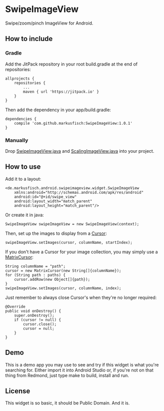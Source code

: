 SwipeImageView
================

Swipe/zoom/pinch ImageView for Android.

How to include
--------------

### Gradle

Add the JitPack repository in your root build.gradle at the end of
repositories:

	allprojects {
		repositories {
			...
			maven { url 'https://jitpack.io' }
		}
	}

Then add the dependency in your app/build.gradle:

	dependencies {
		compile 'com.github.markusfisch:SwipeImageView:1.0.1'
	}

### Manually

Drop [SwipeImageView.java][src] and
[ScalingImageView.java][scalingimageview] into your project.

How to use
----------

Add it to a layout:

	<de.markusfisch.android.swipeimageview.widget.SwipeImageView
		xmlns:android="http://schemas.android.com/apk/res/android"
		android:id="@+id/swipe_view"
		android:layout_width="match_parent"
		android:layout_height="match_parent"/>

Or create it in java:

	SwipeImageView swipeImageView = new SwipeImageView(context);

Then, set up the images to display from a [Cursor][cursor]:

	swipeImageView.setImages(cursor, columnName, startIndex);

If you don't have a Cursor for your image collection, you may simply use
a [MatrixCursor][matrixcursor]:

	String columnName = "path";
	cursor = new MatrixCursor(new String[]{columnName});
	for (String path : paths) {
		cursor.addRow(new Object[]{path});
	}
	swipeImageView.setImages(cursor, columnName, index);

Just remember to always close Cursor's when they're no longer required:

	@Override
	public void onDestroy() {
		super.onDestroy();
		if (cursor != null) {
			cursor.close();
			cursor = null;
		}
	}

Demo
----

This is a demo app you may use to see and try if this widget is what
you're searching for. Either import it into Android Studio or, if you're
not on that thing from Redmond, just type make to build, install and run.

License
-------

This widget is so basic, it should be Public Domain. And it is.

[src]: https://github.com/markusfisch/SwipeImageView/blob/master/swipeimageview/src/main/java/de/markusfisch/android/swipeimageview/widget/SwipeImageView.java
[scalingimageview]: https://github.com/markusfisch/ScalingImageView
[cursor]: https://developer.android.com/reference/android/database/Cursor.html
[matrixcursor]: https://developer.android.com/reference/android/database/MatrixCursor.html
